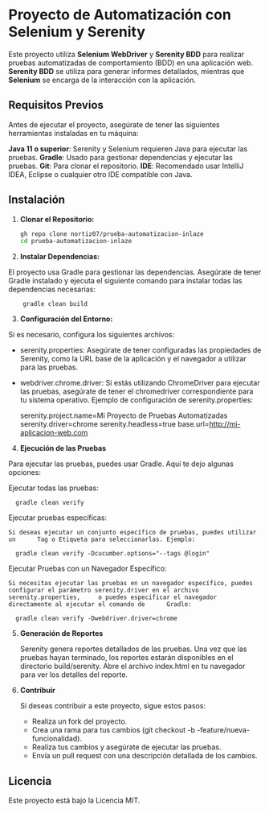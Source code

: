 # Proyecto de Automatización con Selenium y Serenity

Este proyecto utiliza **Selenium WebDriver** y **Serenity BDD** para realizar pruebas automatizadas de comportamiento (BDD) en una aplicación web. **Serenity BDD** se utiliza para generar informes detallados, mientras que **Selenium** se encarga de la interacción con la aplicación.

## Requisitos Previos

Antes de ejecutar el proyecto, asegúrate de tener las siguientes herramientas instaladas en tu máquina:

**Java 11 o superior**: Serenity y Selenium requieren Java para ejecutar las pruebas.
**Gradle**: Usado para gestionar dependencias y ejecutar las pruebas.
**Git**: Para clonar el repositorio.
**IDE**: Recomendado usar IntelliJ IDEA, Eclipse o cualquier otro IDE compatible con Java.

## Instalación

1. **Clonar el Repositorio:**

   ```bash
   gh repo clone nortiz07/prueba-automatizacion-inlaze
   cd prueba-automatizacion-inlaze

2. **Instalar Dependencias:**

El proyecto usa Gradle para gestionar las dependencias. Asegúrate de tener Gradle instalado y ejecuta el siguiente comando para instalar todas las dependencias necesarias:

        gradle clean build

3. **Configuración del Entorno:**


Si es necesario, configura los siguientes archivos:

- serenity.properties: Asegúrate de tener configuradas las propiedades de Serenity, como la URL base de la aplicación y el navegador a utilizar para las pruebas.
- webdriver.chrome.driver: Si estás utilizando ChromeDriver para ejecutar las pruebas, asegúrate de tener el chromedriver correspondiente para tu sistema operativo.
  Ejemplo de configuración de serenity.properties:

  serenity.project.name=Mi Proyecto de Pruebas Automatizadas
  serenity.driver=chrome
  serenity.headless=true
  base.url=http://mi-aplicacion-web.com

4. **Ejecución de las Pruebas**

Para ejecutar las pruebas, puedes usar Gradle. Aquí te dejo algunas opciones:

Ejecutar todas las pruebas:

      gradle clean verify

Ejecutar pruebas específicas:

    Si deseas ejecutar un conjunto específico de pruebas, puedes utilizar un      Tag o Etiqueta para seleccionarlas. Ejemplo:

      gradle clean verify -Dcucumber.options="--tags @login"

Ejecutar Pruebas con un Navegador Específico:

    Si necesitas ejecutar las pruebas en un navegador específico, puedes          configurar el parámetro serenity.driver en el archivo serenity.properties,     o puedes especificar el navegador directamente al ejecutar el comando de      Gradle:
        
      gradle clean verify -Dwebdriver.driver=chrome

5. **Generación de Reportes**

   Serenity genera reportes detallados de las pruebas. Una vez que las           pruebas hayan terminado, los reportes estarán disponibles en el directorio     build/serenity. Abre el archivo index.html en tu navegador para ver los       detalles del reporte.

5. **Contribuir**

   Si deseas contribuir a este proyecto, sigue estos pasos:

    -  Realiza un fork del proyecto.
    - Crea una rama para tus cambios (git checkout -b            -feature/nueva-funcionalidad).
    - Realiza tus cambios y asegúrate de ejecutar las pruebas.
    - Envía un pull request con una descripción detallada de los cambios.


## Licencia
Este proyecto está bajo la Licencia MIT.